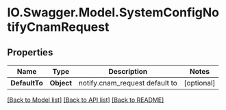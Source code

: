 # IO.Swagger.Model.SystemConfigNotifyCnamRequest
## Properties

Name | Type | Description | Notes
------------ | ------------- | ------------- | -------------
**DefaultTo** | **Object** | notify.cnam_request default to | [optional] 

[[Back to Model list]](../README.md#documentation-for-models) [[Back to API list]](../README.md#documentation-for-api-endpoints) [[Back to README]](../README.md)

